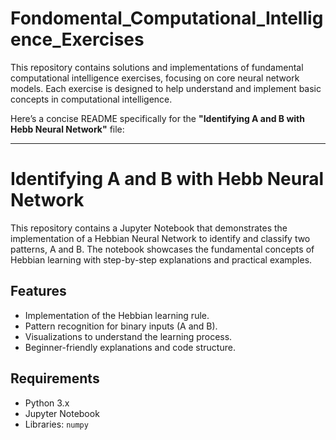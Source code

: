 # Fondomental_Computational_Intelligence_Exercises
This repository contains solutions and implementations of fundamental computational intelligence exercises, focusing on core neural network models. Each exercise is designed to help understand and implement basic concepts in computational intelligence.


Here’s a concise README specifically for the **"Identifying A and B with Hebb Neural Network"** file:  

---

# Identifying A and B with Hebb Neural Network  

This repository contains a Jupyter Notebook that demonstrates the implementation of a Hebbian Neural Network to identify and classify two patterns, A and B. The notebook showcases the fundamental concepts of Hebbian learning with step-by-step explanations and practical examples.  

## Features  
- Implementation of the Hebbian learning rule.  
- Pattern recognition for binary inputs (A and B).  
- Visualizations to understand the learning process.  
- Beginner-friendly explanations and code structure.  

## Requirements  
- Python 3.x  
- Jupyter Notebook  
- Libraries: `numpy` 
